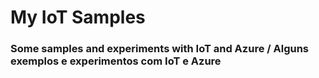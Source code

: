 # My IoT Samples
### Some samples and experiments with IoT and Azure / Alguns exemplos e experimentos com IoT e Azure
